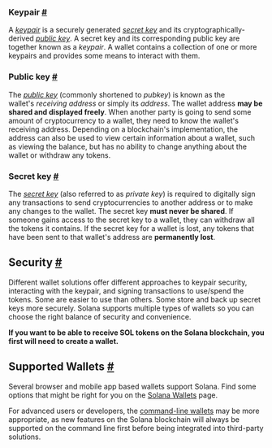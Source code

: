 ### Keypair [#](https://solana.com/docs/intro/wallets#keypair)

A [*keypair*](https://solana.com/docs/terminology#keypair) is a securely generated [*secret key*](https://solana.com/docs/intro/wallets#secret-key) and its cryptographically-derived [*public key*](https://solana.com/docs/intro/wallets#public-key). A secret key and its corresponding public key are together known as a *keypair*. A wallet contains a collection of one or more keypairs and provides some means to interact with them.

### Public key [#](https://solana.com/docs/intro/wallets#public-key)

The [*public key*](https://solana.com/docs/terminology#public-key-pubkey) (commonly shortened to *pubkey*) is known as the wallet's *receiving address* or simply its *address*. The wallet address **may be shared and displayed freely**. When another party is going to send some amount of cryptocurrency to a wallet, they need to know the wallet's receiving address. Depending on a blockchain's implementation, the address can also be used to view certain information about a wallet, such as viewing the balance, but has no ability to change anything about the wallet or withdraw any tokens.

### Secret key [#](https://solana.com/docs/intro/wallets#secret-key)

The [*secret key*](https://solana.com/docs/terminology#private-key) (also referred to as *private key*) is required to digitally sign any transactions to send cryptocurrencies to another address or to make any changes to the wallet. The secret key **must never be shared**. If someone gains access to the secret key to a wallet, they can withdraw all the tokens it contains. If the secret key for a wallet is lost, any tokens that have been sent to that wallet's address are **permanently lost**.

Security [#](https://solana.com/docs/intro/wallets#security)
------------------------------------------------------------

Different wallet solutions offer different approaches to keypair security, interacting with the keypair, and signing transactions to use/spend the tokens. Some are easier to use than others. Some store and back up secret keys more securely. Solana supports multiple types of wallets so you can choose the right balance of security and convenience.

**If you want to be able to receive SOL tokens on the Solana blockchain, you first will need to create a wallet.**

Supported Wallets [#](https://solana.com/docs/intro/wallets#supported-wallets)
------------------------------------------------------------------------------

Several browser and mobile app based wallets support Solana. Find some options that might be right for you on the [Solana Wallets](https://solana.com/wallets) page.

For advanced users or developers, the [command-line wallets](https://docs.solanalabs.com/cli/wallets) may be more appropriate, as new features on the Solana blockchain will always be supported on the command line first before being integrated into third-party solutions.